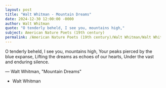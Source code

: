 ```yaml
---
layout: post
title: "Walt Whitman - Mountain Dreams"
date: 2024-12-30 12:00:00 -0000
author: Walt Whitman
quote: "O tenderly beheld, I see you, mountains high,"
subject: American Nature Poets (19th century)
permalink: /American Nature Poets (19th century)/Walt Whitman/Walt Whitman - Mountain Dreams
---
```


O tenderly beheld, I see you, mountains high,
  Your peaks pierced by the blue expanse,
  Lifting the dreams as echoes of our hearts,
  Under the vast and enduring silence.

— Walt Whitman, "Mountain Dreams"

- Walt Whitman
